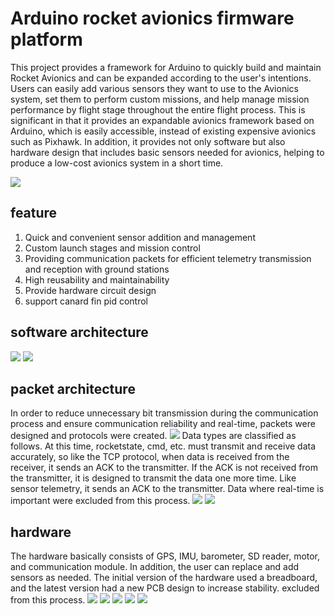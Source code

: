 # Arduino rocket avionics firmware platform

This project provides a framework for Arduino to quickly build and maintain Rocket Avionics and can be expanded according to the user's intentions. Users can easily add various sensors they want to use to the Avionics system, set them to perform custom missions, and help manage mission performance by flight stage throughout the entire flight process. This is significant in that it provides an expandable avionics framework based on Arduino, which is easily accessible, instead of existing expensive avionics such as Pixhawk. In addition, it provides not only software but also hardware design that includes basic sensors needed for avionics, helping to produce a low-cost avionics system in a short time.

<img src="images/avionics2.jpg">

## feature
1. Quick and convenient sensor addition and management
2. Custom launch stages and mission control
3. Providing communication packets for efficient telemetry transmission and reception with ground stations
4. High reusability and maintainability
5. Provide hardware circuit design
6. support canard fin pid control

## software architecture
<img src="images/arc.png">
<img src="images/uml.png">

## packet architecture
In order to reduce unnecessary bit transmission during the communication process and ensure communication reliability and real-time, packets were designed and protocols were created.
<img src="images/packet.png">
Data types are classified as follows. At this time, rocketstate, cmd, etc. must transmit and receive data accurately, so like the TCP protocol, when data is received from the receiver, it sends an ACK to the transmitter. If the ACK is not received from the transmitter, it is designed to transmit the data one more time. Like sensor telemetry, it sends an ACK to the transmitter. Data where real-time is important were excluded from this process.
<img src="images/datatype.png">
<img src="images/trust.png">

## hardware
The hardware basically consists of GPS, IMU, barometer, SD reader, motor, and communication module. In addition, the user can replace and add sensors as needed. The initial version of the hardware used a breadboard, and the latest version had a new PCB design to increase stability.
excluded from this process.
<img src="images/second.jpg">
<img src="images/circuit.png">
<img src="images/pcb.jpg">
<img src="images/rocket.jpg">
<img src="images/rocket2.jpg">